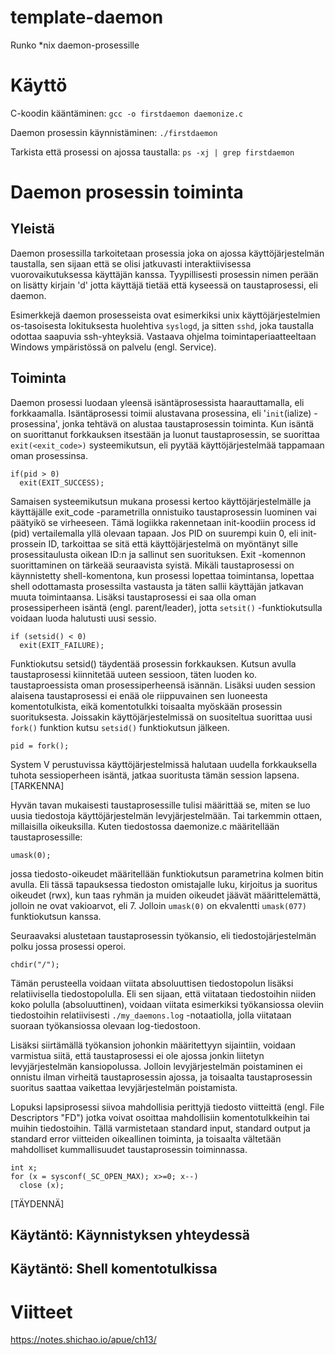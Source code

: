 # template-daemon
Runko *nix daemon-prosessille

# Käyttö
C-koodin kääntäminen:
```gcc -o firstdaemon daemonize.c```

Daemon prosessin käynnistäminen:
```./firstdaemon```

Tarkista että prosessi on ajossa taustalla:
```ps -xj | grep firstdaemon```

# Daemon prosessin toiminta
## Yleistä
Daemon prosessilla tarkoitetaan prosessia joka on ajossa käyttöjärjestelmän taustalla, sen sijaan että se olisi jatkuvasti interaktiivisessa vuorovaikutuksessa käyttäjän kanssa. Tyypillisesti prosessin nimen perään on lisätty kirjain 'd' jotta käyttäjä tietää että kyseessä on taustaprosessi, eli daemon.

Esimerkkejä daemon prosesseista ovat esimerkiksi unix käyttöjärjestelmien os-tasoisesta lokituksesta huolehtiva `syslogd`, ja sitten `sshd`, joka taustalla odottaa saapuvia ssh-yhteyksiä. Vastaava ohjelma toimintaperiaatteeltaan Windows ympäristössä on palvelu (engl. Service).

## Toiminta
Daemon prosessi luodaan yleensä isäntäprosessista haarauttamalla, eli forkkaamalla. Isäntäprosessi toimii alustavana prosessina, eli '`init`(ialize) -prosessina', jonka tehtävä on alustaa taustaprosessin toiminta. Kun isäntä on suorittanut forkkauksen itsestään ja luonut taustaprosessin, se suorittaa `exit(<exit_code>)` systeemikutsun, eli pyytää käyttöjärjestelmää tappamaan oman prosessinsa.
```
if(pid > 0)
  exit(EXIT_SUCCESS);
```
Samaisen systeemikutsun mukana prosessi kertoo käyttöjärjestelmälle ja käyttäjälle exit_code -parametrilla onnistuiko taustaprosessin luominen vai päätyikö se virheeseen. Tämä logiikka rakennetaan init-koodiin process id (pid) vertailemalla yllä olevaan tapaan. Jos PID on suurempi kuin 0, eli init-prossein ID, tarkoittaa se sitä että käyttöjärjestelmä on myöntänyt sille prosessitaulusta oikean ID:n ja sallinut sen suorituksen. Exit -komennon suorittaminen on tärkeää seuraavista syistä. Mikäli taustaprosessi on käynnistetty shell-komentona, kun prosessi lopettaa toimintansa, lopettaa shell odottamasta prosessilta vastausta ja täten sallii käyttäjän jatkavan muuta toimintaansa. Lisäksi taustaprosessi ei saa olla oman prosessiperheen isäntä (engl. parent/leader), jotta `setsit()` -funktiokutsulla voidaan luoda halutusti uusi sessio.
```
if (setsid() < 0)
  exit(EXIT_FAILURE);
```
Funktiokutsu setsid() täydentää prosessin forkkauksen. Kutsun avulla taustaprosessi kiinnitetää uuteen sessioon, täten luoden ko. taustaproessista oman prosessiperheensä isännän. Lisäksi uuden session alaisena taustaprosessi ei enää ole riippuvainen sen luoneesta komentotulkista, eikä komentotulkki toisaalta myöskään prosessin suorituksesta. Joissakin käyttöjärjestelmissä on suositeltua suorittaa uusi `fork()` funktion kutsu `setsid()` funktiokutsun jälkeen.

```pid = fork();```

System V perustuvissa käyttöjärjestelmissä halutaan uudella forkkauksella tuhota sessioperheen isäntä, jatkaa suoritusta tämän session lapsena. [TARKENNA]

Hyvän tavan mukaisesti taustaprosessille tulisi määrittää se, miten se luo uusia tiedostoja käyttöjärjestelmän levyjärjestelmään. Tai tarkemmin ottaen, millaisilla oikeuksilla. Kuten tiedostossa daemonize.c määritellään taustaprosessille:

```umask(0);```

jossa tiedosto-oikeudet määritellään funktiokutsun parametrina kolmen bitin avulla. Eli tässä tapauksessa tiedoston omistajalle luku, kirjoitus ja suoritus oikeudet (rwx), kun taas ryhmän ja muiden oikeudet jäävät määrittelemättä, jolloin ne ovat vakioarvot, eli 7. Jolloin `umask(0)` on ekvalentti `umask(077)` funktiokutsun kanssa.

Seuraavaksi alustetaan taustaprosessin työkansio, eli tiedostojärjestelmän polku jossa prosessi operoi.

```chdir("/");```

Tämän perusteella voidaan viitata absoluuttisen tiedostopolun lisäksi relatiivisella tiedostopolulla. Eli sen sijaan, että viitataan tiedostoihin niiden koko polulla (absoluuttinen), voidaan viitata esimerkiksi työkansiossa oleviin tiedostoihin relatiivisesti `./my_daemons.log` -notaatiolla, jolla viitataan suoraan työkansiossa olevaan log-tiedostoon.

Lisäksi siirtämällä työkansion johonkin määritettyyn sijaintiin, voidaan varmistua siitä, että taustaprosessi ei ole ajossa jonkin liitetyn levyjärjestelmän kansiopolussa. Jolloin levyjärjestelmän poistaminen ei onnistu ilman virheitä taustaprosessin ajossa, ja toisaalta taustaprosessin suoritus saattaa vaikettaa levyjärjestelmän poistamista.

Lopuksi lapsiprosessi siivoa mahdollisia perittyjä tiedosto viitteittä (engl. File Descriptors "FD") jotka voivat osoittaa mahdollisiin komentotulkkeihin tai muihin tiedostoihin. Tällä varmistetaan standard input, standard output ja standard error viitteiden oikeallinen toiminta, ja toisaalta vältetään mahdolliset kummallisuudet taustaprosessin toiminnassa.
```
int x;
for (x = sysconf(_SC_OPEN_MAX); x>=0; x--)
  close (x);
```
[TÄYDENNÄ]
## Käytäntö: Käynnistyksen yhteydessä

## Käytäntö: Shell komentotulkissa

#  Viitteet
https://notes.shichao.io/apue/ch13/
